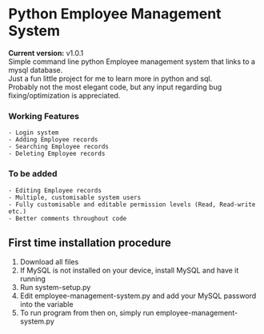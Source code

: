 # Python Employee Management System
**Current version:** v1.0.1 <br>
 Simple command line python Employee management system that links to a mysql database. <br>
 Just a fun little project for me to learn more in python and sql. <br>
 Probably not the most elegant code, but any input regarding
 bug fixing/optimization is appreciated.


 ### Working Features
    - Login system
    - Adding Employee records
    - Searching Employee records
    - Deleting Employee records

 ### To be added
    - Editing Employee records
    - Multiple, customisable system users
    - Fully customisable and editable permission levels (Read, Read-write etc.)
    - Better comments throughout code


## First time installation procedure
   1. Download all files
   2. If MySQL is not installed on your device, install MySQL and have it running
   3. Run system-setup.py
   4. Edit employee-management-system.py and add your MySQL password into the variable
   5. To run program from then on, simply run employee-management-system.py
